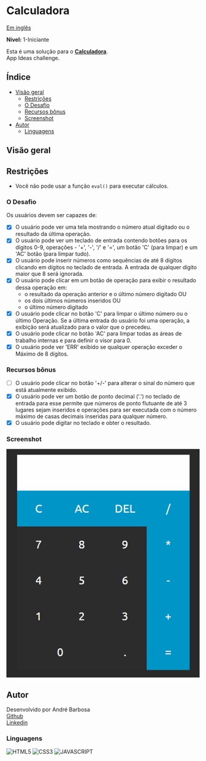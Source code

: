 # Calculadora
<p align="left">
	<a href="/README.md">Em inglês</a>   
</p>

**Nível:** 1-Iniciante

Esta é uma solução para o **[Calculadora](https://github.com/florinpop17/app-ideas/blob/master/Projects/1-Beginner/Calculator-App.md)**.  
App Ideas challenge.

## Índice

- [Visão geral](#visão-geral)
  - [Restrições](#restrições)
  - [O Desafio](#o-desafio) 
  - [Recursos bônus](#recursos-bônus)
  - [Screenshot](#screenshot)
- [Autor](#autor)
  - [Linguagens](#linguagens)
## Visão geral

## Restrições
- Você não pode usar a função `eval()` para executar cálculos.
### O Desafio

Os usuários devem ser capazes de:  
- [x] O usuário pode ver uma tela mostrando o número atual digitado ou o
resultado da última operação.
- [x] O usuário pode ver um teclado de entrada contendo botões para os dígitos 0-9,
operações - '+', '-', '/' e '=', um botão 'C' (para limpar) e um 'AC'
botão (para limpar tudo).
- [x] O usuário pode inserir números como sequências de até 8 dígitos clicando em
dígitos no teclado de entrada. A entrada de qualquer dígito maior que 8 será ignorada.
- [x] O usuário pode clicar em um botão de operação para exibir o resultado dessa
operação em:
     * o resultado da operação anterior e o último número digitado OU
     * os dois últimos números inseridos OU
     * o último número digitado
- [x] O usuário pode clicar no botão 'C' para limpar o último número ou o último
Operação. Se a última entrada do usuário foi uma operação, a exibição será
atualizado para o valor que o precedeu.
- [x] O usuário pode clicar no botão 'AC' para limpar todas as áreas de trabalho internas e
para definir o visor para 0.
- [x] O usuário pode ver 'ERR' exibido se qualquer operação exceder o
Máximo de 8 dígitos.
### Recursos bônus
- [ ] O usuário pode clicar no botão '+/-' para alterar o sinal do número que está
atualmente exibido.
- [x] O usuário pode ver um botão de ponto decimal ('.') no teclado de entrada para esse
permite que números de ponto flutuante de até 3 lugares sejam inseridos e operações para
ser executada com o número máximo de casas decimais inseridas para qualquer
número.
- [x] O usuário pode digitar no teclado e obter o resultado.
### Screenshot

![](/screenshot/screencapture.gif)

## Autor

Desenvolvido por André Barbosa  
[Github](https://github.com/andrebdasilva)  
[Linkedin](https://www.linkedin.com/in/andr%C3%A9-barbosa-501502247)

### Linguagens
![HTML5](https://img.shields.io/badge/HTML5-E34F26?style=for-the-badge&logo=html5&logoColor=white)
![CSS3](https://img.shields.io/badge/CSS3-1572B6?style=for-the-badge&logo=css3&logoColor=white)
![JAVASCRIPT](https://img.shields.io/badge/JavaScript-F7DF1E?style=for-the-badge&logo=javascript&logoColor=black)
